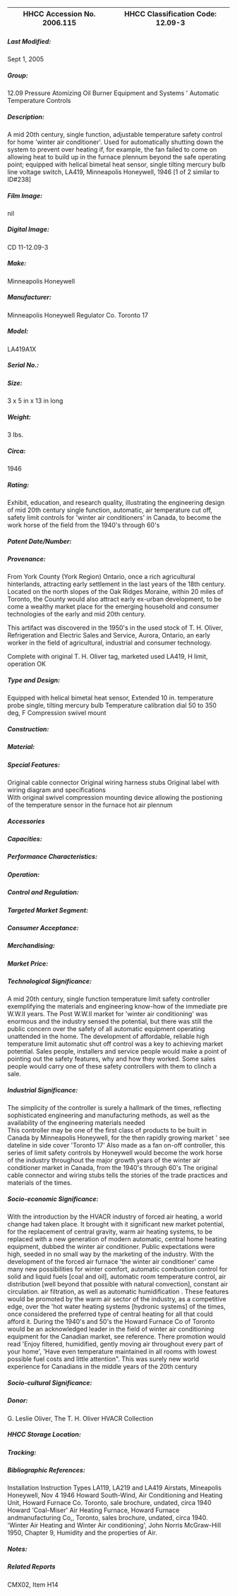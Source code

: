 | **HHCC Accession No. 2006.115** |**HHCC Classification Code:  12.09-3**|
| ----------- | ----------- |

##### Last Modified:
Sept 1, 2005

##### Group:
12.09 Pressure Atomizing Oil Burner Equipment and Systems ' Automatic Temperature Controls

##### Description:
A mid 20th century, single function, adjustable temperature safety control for home 'winter air conditioner'. Used for automatically shutting down the system to prevent over heating  if, for example, the fan failed to come on allowing heat to build up in the furnace plennum beyond the safe operating point; equipped with helical bimetal heat sensor, single tilting mercury bulb line voltage switch, LA419, Minneapolis Honeywell, 1946 [1 of 2 similar to ID#238]

##### Film Image:
nil

##### Digital Image:
CD 11-12.09-3

##### Make:
Minneapolis Honeywell

##### Manufacturer:
Minneapolis Honeywell Regulator Co. Toronto 17

##### Model:
LA419A1X

##### Serial No.:


##### Size:
3 x 5 in x 13 in long

##### Weight:
3 lbs.

##### Circa:
1946

##### Rating:
Exhibit, education, and research quality, illustrating the engineering design of mid 20th century single function, automatic, air temperature cut off, safety limit controls for 'winter air conditioners' in Canada, to become the work horse of the field from the 1940's through 60's

##### Patent Date/Number:


##### Provenance:
From York County (York Region) Ontario, once a rich agricultural hinterlands, attracting early settlement in the last years of the 18th century. Located on the north slopes of the Oak Ridges Moraine, within 20 miles of Toronto, the County would also attract early ex-urban development, to be come a wealthy market place for the emerging household and consumer technologies of the early and mid 20th century. 

This artifact was discovered in the 1950's in the used stock of T. H. Oliver, Refrigeration and Electric Sales and Service, Aurora, Ontario, an early worker in the field of agricultural, industrial and consumer technology. 

Complete with original T. H. Oliver tag, marketed used LA419, H limit, operation OK

##### Type and Design:
Equipped with helical bimetal heat sensor, 
Extended 10 in. temperature probe single, tilting mercury bulb 
Temperature calibration dial 50 to 350 deg, F
Compression swivel mount

##### Construction:


##### Material:


##### Special Features:
Original cable connector
Original wiring harness stubs
Original label with wiring diagram and specifications  
With original swivel compression mounting device allowing the postioning of the temperature sensor in the furnace hot air plennum

##### Accessories


##### Capacities:


##### Performance Characteristics:


##### Operation:


##### Control and Regulation:


##### Targeted Market Segment:


##### Consumer Acceptance:


##### Merchandising:


##### Market Price:


##### Technological Significance:
A mid 20th century, single function temperature limit safety controller exemplifying the materials and engineering know-how of the immediate pre W.W.II years.
The Post W.W.II market for 'winter air conditioning' was enormous and the industry sensed the potential, but there was still the public concern over the safety of all automatic equipment operating unattended in the home. 
The development of affordable, reliable high temperature limit automatic shut off control was a key to achieving market potential. Sales people, installers and service people would make a point of pointing out the safety features, why and how they worked. Some sales people would carry one of these safety controllers with them to clinch a sale.

##### Industrial Significance:
The simplicity of the controller is surely a hallmark of the times, reflecting sophisticated engineering and manufacturing methods, as well as the availability of the engineering materials needed   
This controller may be one of the first class of products to be built in Canada by Minneapolis Honeywell, for the then rapidly growing market ' see dateline in side cover 'Toronto 17' 
Also made as a fan on-off controller, this series of limit safety controls by Honeywell would become the work horse of the industry throughout the major growth years of the winter air conditioner market in Canada, from the 1940's through 60's 
The original cable connector and wiring stubs tells the stories of the trade practices and materials of the times.

##### Socio-economic Significance:
With the introduction by the HVACR industry of forced air heating, a world change had taken place. It brought with it significant new market potential, for the replacement of central gravity, warm air heating systems, to be replaced with a new generation of modern automatic, central home heating equipment, dubbed the winter air conditioner. Public expectations were high, seeded in no small way by the marketing of the industry.
With the development of the forced air furnace 'the winter air conditioner' came many new possibilities for winter comfort, automatic combustion control for solid and liquid fuels [coal and oil], automatic room temperature control, air distribution [well beyond that possible with natural convection], constant air circulation. air filtration, as well as automatic humidification . These features would be promoted by the warm air sector of the industry, as a competitive edge, over the 'hot water heating systems [hydronic systems] of the times, once considered the preferred type of central heating for all that could afford it. 
During the 1940's and 50's the Howard Furnace Co of Toronto would be an acknowledged leader in the field of winter air conditioning equipment for the Canadian market, see reference. There promotion would read 'Enjoy filtered, humidified, gently moving air throughout every part of your home', 'Have even temperature maintained in all rooms with lowest possible fuel costs and little attention". This was surely new world experience for Canadians in the middle years of the 20th century

##### Socio-cultural Significance:


##### Donor:
G. Leslie Oliver, The T. H. Oliver HVACR Collection

##### HHCC Storage Location:


##### Tracking:


##### Bibliographic References:
Installation Instruction Types LA119, LA219 and LA419 Airstats, Mineapolis Honeywell, Nov 4 1946 
Howard South-Wind, Air Conditioning and Heating Unit, Howard Furnace Co. Toronto, sale brochure, undated, circa 1940 
Howard 'Coal-Miser' Air Heating Furnace, Howard Furnace andmanufacturing Co,, Toronto, sales brochure, undated, circa 1940. 
'Winter Air Heating and Winter Air conditioning', John Norris McGraw-Hill 1950, Chapter 9, Humidity and the properties of Air.

##### Notes:


##### Related Reports
CMX02, Item H14
